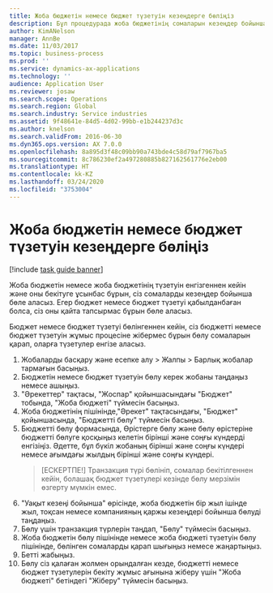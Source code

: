 ```yaml
---
title: Жоба бюджетін немесе бюджет түзетуін кезеңдерге бөліңіз
description: Бұл процедурада жоба бюджетінің сомаларын кезеңдер бойынша бөлу жолы көрсетіледі.
author: KimANelson
manager: AnnBe
ms.date: 11/03/2017
ms.topic: business-process
ms.prod: ''
ms.service: dynamics-ax-applications
ms.technology: ''
audience: Application User
ms.reviewer: josaw
ms.search.scope: Operations
ms.search.region: Global
ms.search.industry: Service industries
ms.assetid: 9f48641e-84d5-4d02-99bb-e1b244237d3c
ms.author: knelson
ms.search.validFrom: 2016-06-30
ms.dyn365.ops.version: AX 7.0.0
ms.openlocfilehash: 8a895d3f48c09bb90a743bde4c58d79af7967ba5
ms.sourcegitcommit: 8c786230ef2a497280885b827162561776e2eb00
ms.translationtype: HT
ms.contentlocale: kk-KZ
ms.lasthandoff: 03/24/2020
ms.locfileid: "3753004"
---
```

# <a name="allocate-a-project-budget-or-budget-revision-across-periods"></a>Жоба бюджетін немесе бюджет түзетуін кезеңдерге бөліңіз

[!include [task guide banner](../../includes/task-guide-banner.md)]

Жоба бюджетін немесе жоба бюджетінің түзетуін енгізгеннен кейін және оны бекітуге ұсынбас бұрын, сіз сомаларды кезеңдер бойынша бөле аласыз. Егер бюджет немесе бюджет түзетуі қабылданбаған болса, сіз оны қайта тапсырмас бұрын бөле аласыз. 

Бюджет немесе бюджет түзетуі бөлінгеннен кейін, сіз бюджетті немесе бюджет түзетуін жұмыс процесіне жібермес бұрын бөлу сомаларын қарап, оларға түзетулер енгізе аласыз. 

1. Жобаларды басқару және есепке алу > Жалпы > Барлық жобалар тармағын басыңыз. 
2. Бюджетін немесе бюджет түзетуін бөлу керек жобаны таңдаңыз немесе ашыңыз. 
3. "Әрекеттер" тақтасы, "Жоспар" қойыншасындағы "Бюджет" тобында, "Жоба бюджеті" түймесін басыңыз. 
4. Жоба бюджетінің пішінінде,"Әрекет" тақтасындағы, "Бюджет" қойыншасында, "Бюджетті бөлу" түймесін басыңыз. 
5. Бюджетті бөлу формасында, Өрістерге бөлу және бөлу өрістеріне бюджетті бөлуге қосқыңыз келетін бірінші және соңғы күндерді енгізіңіз. Әдетте, бұл бүкіл жобаның бірінші және соңғы күндері немесе ағымдағы жылдың бірінші және соңғы күндері.  
   > [ЕСКЕРТПЕ!] Транзакция түрі бөлініп, сомалар бекітілгеннен кейін, болашақ бюджет түзетулері кезінде бөлу мерзімін өзгерту мүмкін емес. 
6. "Уақыт кезеңі бойынша" өрісінде, жоба бюджетін бір жыл ішінде жыл, тоқсан немесе компанияның қаржы кезеңдері бойынша бөлуді таңдаңыз.
7. Бөлу үшін транзакция түрлерін таңдап, "Бөлу" түймесін басыңыз. 
8. Жоба бюджетін бөлу пішінінде немесе жоба бюджеті түзетуін бөлу пішінінде, бөлінген сомаларды қарап шығыңыз немесе жаңартыңыз. 
9. Бетті жабыңыз.
10. Бөлу сіз қалаған жолмен орындалған кезде, бюджетті немесе бюджет түзетулерін бекіту жұмыс ағынына жіберу үшін "Жоба бюджеті" бетіндегі "Жіберу" түймесін басыңыз.  


